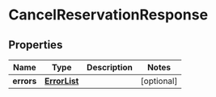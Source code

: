 # CancelReservationResponse

## Properties
Name | Type | Description | Notes
------------ | ------------- | ------------- | -------------
**errors** | [**ErrorList**](ErrorList.md) |  |  [optional]
